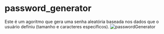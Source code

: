 # password_generator
Este é um agoritmo que gera uma senha aleatória baseada nos dados que o usuário definiu (tamanho e caracteres específicos).
![passwordGenerator](https://user-images.githubusercontent.com/112294367/210465366-b01e457c-9d9e-4f1b-a7d7-cf5cac1db599.png)
